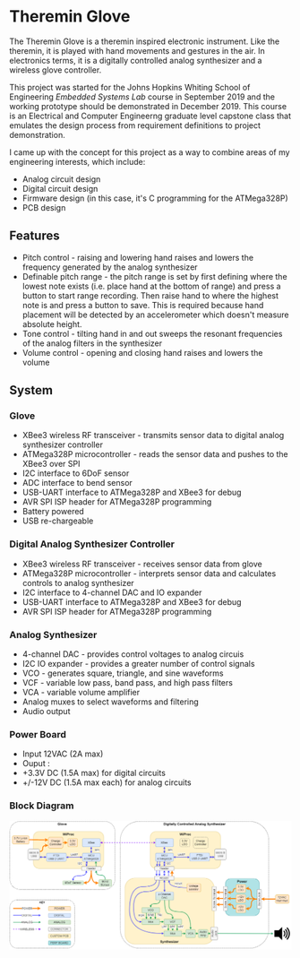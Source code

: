 # Theremin Glove
The Theremin Glove is a theremin inspired electronic instrument. Like the theremin, it is played with hand movements and gestures in the air. In electronics terms, it is a digitally controlled analog synthesizer and a wireless glove controller.
 
This project was started for the Johns Hopkins Whiting School of Engineering *Embedded Systems Lab* course in September 2019 and the working prototype should be demonstrated in December 2019. This course is an Electrical and Computer Engineerng graduate level capstone class that emulates the design process from requirement definitions to project demonstration.

I came up with the concept for this project as a way to combine areas of my engineering interests, which include:
* Analog circuit design
* Digital circuit design
* Firmware design (in this case, it's C programming for the ATMega328P)
* PCB design

## Features
* Pitch control - raising and lowering hand raises and lowers the frequency generated by the analog synthesizer
* Definable pitch range - the pitch range is set by first defining where the lowest note exists (i.e. place hand at the bottom of range) and press a button to start range recording. Then raise hand to where the highest note is and press a button to save. This is required because hand placement will be detected by an accelerometer which doesn't measure absolute height.
* Tone control - tilting hand in and out sweeps the resonant frequencies of the analog filters in the synthesizer
* Volume control - opening and closing hand raises and lowers the volume

## System
### Glove
* XBee3 wireless RF transceiver - transmits sensor data to digital analog synthesizer controller
* ATMega328P microcontroller - reads the sensor data and pushes to the XBee3 over SPI
* I2C interface to 6DoF sensor
* ADC interface to bend sensor
* USB-UART interface to ATMega328P and XBee3 for debug
* AVR SPI ISP header for ATMega328P programming
* Battery powered
* USB re-chargeable

### Digital Analog Synthesizer Controller
* XBee3 wireless RF transceiver - receives sensor data from glove
* ATMega328P microcontroller - interprets sensor data and calculates controls to analog synthesizer
* I2C interface to 4-channel DAC and IO expander
* USB-UART interface to ATMega328P and XBee3 for debug
* AVR SPI ISP header for ATMega328P programming

### Analog Synthesizer
* 4-channel DAC - provides control voltages to analog circuis
* I2C IO expander - provides a greater number of control signals
* VCO - generates square, triangle, and sine waveforms
* VCF - variable low pass, band pass, and high pass filters
* VCA - variable volume amplifier
* Analog muxes to select waveforms and filtering
* Audio output

### Power Board
* Input 12VAC (2A max)
* Ouput :
 * +3.3V DC (1.5A max) for digital circuits
 * +/-12V DC (1.5A max each) for analog circuits

### Block Diagram
![block diagram](/images/block_diagrams/overview_prelim_rev2.png)
